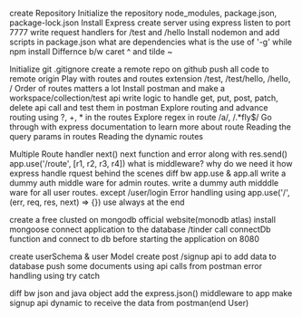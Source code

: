create Repository
Initialize the repository
node_modules, package.json, package-lock.json
Install Express
create server using express
listen to port 7777
write request handlers for /test and /hello
Install nodemon and add scripts in package.json
what are dependencies
what is the use of '-g' while npm install
Differnce b/w caret ^ and tilde ~

Initialize git
.gitignore
create a remote repo on github
push all code to remote origin
Play with routes and routes extension /test, /test/hello, /hello, /
Order of routes matters a lot
Install postman and make a workspace/collection/test api
write logic to handle get, put, post, patch, delete api call and test them in postman
Explore routing and advance routing using ?, +, * in the routes
Explore regex in route /a/, /.*fly$/
Go through with express documentation to learn more about route
Reading the query params in routes
Reading the dynamic routes

Multiple Route handler
next()
next function and error along with res.send()
app.use('/route', [r1, r2, r3, r4])
what is middleware? why do we need it
how express handle rquest behind the scenes
diff bw app.use & app.all
write a dummy auth middle ware for admin routes.
write a dummy auth midddle ware for all user routes. except /user/login
Error handling using app.use('/', (err, req, res, next) => {}) use always at the end

create a free clusted on mongodb official website(monodb atlas)
install mongoose
connect application to the database <connectionURl>/tinder
call connectDb function and connect to db before starting the application on 8080

create userSchema & user Model
create post /signup api to add data to database
push some documents using api calls from postman
error handling using try catch

diff bw json and java object
add the express.json() middleware to app
make signup api dynamic to receive the data from postman(end User)